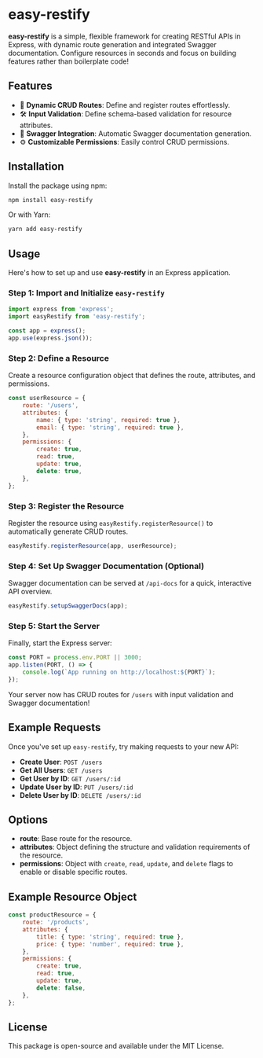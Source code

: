 
# easy-restify

**easy-restify** is a simple, flexible framework for creating RESTful APIs in Express, with dynamic route generation and integrated Swagger documentation. Configure resources in seconds and focus on building features rather than boilerplate code!

## Features

- 🚀 **Dynamic CRUD Routes**: Define and register routes effortlessly.
- 🛠 **Input Validation**: Define schema-based validation for resource attributes.
- 📜 **Swagger Integration**: Automatic Swagger documentation generation.
- ⚙️ **Customizable Permissions**: Easily control CRUD permissions.

## Installation

Install the package using npm:

```bash
npm install easy-restify
```

Or with Yarn:

```bash
yarn add easy-restify
```

## Usage

Here's how to set up and use **easy-restify** in an Express application.

### Step 1: Import and Initialize `easy-restify`

```javascript
import express from 'express';
import easyRestify from 'easy-restify';

const app = express();
app.use(express.json());
```

### Step 2: Define a Resource

Create a resource configuration object that defines the route, attributes, and permissions.

```javascript
const userResource = {
    route: '/users',
    attributes: {
        name: { type: 'string', required: true },
        email: { type: 'string', required: true },
    },
    permissions: {
        create: true,
        read: true,
        update: true,
        delete: true,
    },
};
```

### Step 3: Register the Resource

Register the resource using `easyRestify.registerResource()` to automatically generate CRUD routes.

```javascript
easyRestify.registerResource(app, userResource);
```

### Step 4: Set Up Swagger Documentation (Optional)

Swagger documentation can be served at `/api-docs` for a quick, interactive API overview.

```javascript
easyRestify.setupSwaggerDocs(app);
```

### Step 5: Start the Server

Finally, start the Express server:

```javascript
const PORT = process.env.PORT || 3000;
app.listen(PORT, () => {
    console.log(`App running on http://localhost:${PORT}`);
});
```

Your server now has CRUD routes for `/users` with input validation and Swagger documentation!

## Example Requests

Once you've set up `easy-restify`, try making requests to your new API:

- **Create User**: `POST /users`
- **Get All Users**: `GET /users`
- **Get User by ID**: `GET /users/:id`
- **Update User by ID**: `PUT /users/:id`
- **Delete User by ID**: `DELETE /users/:id`

## Options

- **route**: Base route for the resource.
- **attributes**: Object defining the structure and validation requirements of the resource.
- **permissions**: Object with `create`, `read`, `update`, and `delete` flags to enable or disable specific routes.

## Example Resource Object

```javascript
const productResource = {
    route: '/products',
    attributes: {
        title: { type: 'string', required: true },
        price: { type: 'number', required: true },
    },
    permissions: {
        create: true,
        read: true,
        update: true,
        delete: false,
    },
};
```

## License

This package is open-source and available under the MIT License.
